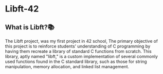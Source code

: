 # Libft-42
## <h2>What is Libft?📚</h2>
The Libft project, was my first project in 42 school, The primary objective of this project is to reinforce students' understanding of C programming by having them recreate a library of standard C functions from scratch. This library, aptly named "libft," is a custom implementation of several commonly used functions found in the C standard library, such as those for string manipulation, memory allocation, and linked list management.
